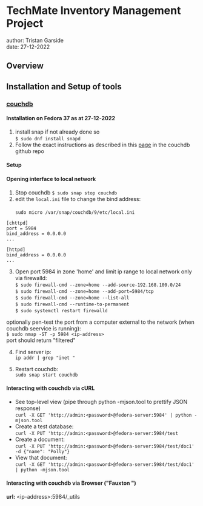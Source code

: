 # TechMate Inventory Management Project
author: Tristan Garside <br/>
date:  27-12-2022

## Overview

## Installation and Setup of tools

### [couchdb](https://docs.couchdb.org/en/3.2.2-docs/index.html)

#### Installation on Fedora 37 as at 27-12-2022
1. install snap if not already done so<br/>
```$ sudo dnf install snapd```
2. Follow the exact instructions as described in this
 [page](https://github.com/apache/couchdb-pkg/blob/main/README-SNAP.md)
 in the couchdb github repo
#### Setup
#### Opening interface to local network
1. Stop couchdb `$ sudo snap stop couchdb`
2. edit the `local.ini` file to change the bind address:<br/><br/>
`sudo micro /var/snap/couchdb/9/etc/local.ini`
```
[chttpd]
port = 5984
bind_address = 0.0.0.0
...

[httpd]
bind_address = 0.0.0.0
...
```
3. Open port 5984 in zone 'home' and limit ip range to
 local network only via firewalld:<br/>
`$ sudo firewall-cmd --zone=home --add-source-192.168.100.0/24`<br/> 
`$ sudo firewall-cmd --zone=home --add-port=5984/tcp`<br/>
`$ sudo firewall-cmd --zone=home --list-all`<br/>
`$ sudo firewall-cmd --runtime-to-permanent`<br/>
`$ sudo systemctl restart firewalld`<br/>

optionally pen-test the port from a computer
 external to the network (when couchdb seervice
  is running):<br/>
`$ sudo nmap -ST -p 5984 <ip-address>`<br/>
port should return "filtered"

4. Find server ip:<br/>
`ip addr | grep "inet "` 

5. Restart couchdb:<br/>
 `sudo snap start couchdb`

 
#### Interacting with couchdb via cURL
- See top-level view (pipe through python -mjson.tool to prettify JSON response)<br/>
`curl -X GET 'http://admin:<password>@fedora-server:5984' | python -mjson.tool`
- Create a test database:<br/>
`curl -X PUT 'http://admin:<password>@fedora-server:5984/test`
- Create a document:<br/>
```curl -X PUT 'http://admin:<password>@fedora-server:5984/test/doc1' -d {"name": "Polly"}```
- View that document:<br/>
`curl -X GET 'http://admin:<password>@fedora-server:5984/test/doc1' | python -mjson.tool`

#### Interacting with couchdb via Browser ("Fauxton ")

**url:**  \<ip-address\>:5984/_utils

 

